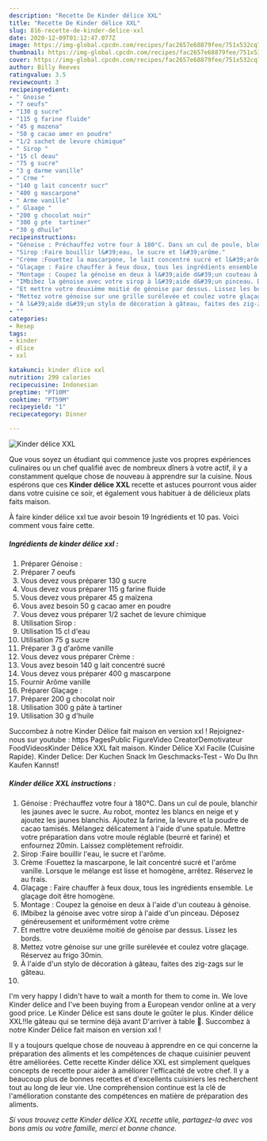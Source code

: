 ```yaml
---
description: "Recette De Kinder délice XXL"
title: "Recette De Kinder délice XXL"
slug: 816-recette-de-kinder-delice-xxl
date: 2020-12-09T01:12:47.077Z
image: https://img-global.cpcdn.com/recipes/fac2657e68879fee/751x532cq70/kinder-delice-xxl-photo-principale-de-la-recette.jpg
thumbnail: https://img-global.cpcdn.com/recipes/fac2657e68879fee/751x532cq70/kinder-delice-xxl-photo-principale-de-la-recette.jpg
cover: https://img-global.cpcdn.com/recipes/fac2657e68879fee/751x532cq70/kinder-delice-xxl-photo-principale-de-la-recette.jpg
author: Billy Reeves
ratingvalue: 3.5
reviewcount: 3
recipeingredient:
- " Gnoise "
- "7 oeufs"
- "130 g sucre"
- "115 g farine fluide"
- "45 g mazena"
- "50 g cacao amer en poudre"
- "1/2 sachet de levure chimique"
- " Sirop "
- "15 cl deau"
- "75 g sucre"
- "3 g darme vanille"
- " Crme "
- "140 g lait concentr sucr"
- "400 g mascarpone"
- " Arme vanille"
- " Glaage "
- "200 g chocolat noir"
- "300 g pte  tartiner"
- "30 g dhuile"
recipeinstructions:
- "Génoise : Préchauffez votre four à 180°C. Dans un cul de poule, blanchir les jaunes avec le sucre. Au robot, montez les blancs en neige et y ajoutez les jaunes blanchis. Ajoutez la farine, la levure et la poudre de cacao tamisés. Mélangez délicatement à l&#39;aide d&#39;une spatule. Mettre votre préparation dans votre moule réglable (beurré et fariné) et enfournez 20min. Laissez complètement refroidir."
- "Sirop :Faire bouillir l&#39;eau, le sucre et l&#39;arôme."
- "Crème :Fouettez la mascarpone, le lait concentré sucré et l&#39;arôme vanille. Lorsque le mélange est lisse et homogène, arrêtez. Réservez le au frais."
- "Glaçage : Faire chauffer à feux doux, tous les ingrédients ensemble. Le glaçage doit être homogène."
- "Montage : Coupez la génoise en deux à l&#39;aide d&#39;un couteau à génoise."
- "IMbibez la génoise avec votre sirop à l&#39;aide d&#39;un pinceau. Déposez généreusement et uniformément votre crème"
- "Et mettre votre deuxième moitié de génoise par dessus. Lissez les bords."
- "Mettez votre génoise sur une grille surélevée et coulez votre glaçage. Réservez au frigo 30min."
- "À l&#39;aide d&#39;un stylo de décoration à gâteau, faites des zig-zags sur le gâteau."
- ""
categories:
- Resep
tags:
- kinder
- dlice
- xxl

katakunci: kinder dlice xxl 
nutrition: 299 calories
recipecuisine: Indonesian
preptime: "PT10M"
cooktime: "PT59M"
recipeyield: "1"
recipecategory: Dinner

---
```



![Kinder délice XXL](https://img-global.cpcdn.com/recipes/fac2657e68879fee/751x532cq70/kinder-delice-xxl-photo-principale-de-la-recette.jpg)

Que vous soyez un étudiant qui commence juste vos propres expériences culinaires ou un chef qualifié avec de nombreux dîners à votre actif, il y a constamment quelque chose de nouveau à apprendre sur la cuisine. Nous espérons que ces <strong> Kinder délice XXL </strong> recette et astuces pourront vous aider dans votre cuisine ce soir, et également vous habituer à de délicieux plats faits maison.

<!--inarticleads1-->

À faire kinder délice xxl tue avoir besoin 19 Ingrédients et 10 pas. Voici comment vous faire cette.

##### Ingrédients de kinder délice xxl :

1. Préparer  Génoise :
1. Préparer 7 oeufs
1. Vous devez vous préparer 130 g sucre
1. Vous devez vous préparer 115 g farine fluide
1. Vous devez vous préparer 45 g maïzena
1. Vous avez besoin 50 g cacao amer en poudre
1. Vous devez vous préparer 1/2 sachet de levure chimique
1. Utilisation  Sirop :
1. Utilisation 15 cl d&#39;eau
1. Utilisation 75 g sucre
1. Préparer 3 g d&#39;arôme vanille
1. Vous devez vous préparer  Crème :
1. Vous avez besoin 140 g lait concentré sucré
1. Vous devez vous préparer 400 g mascarpone
1. Fournir  Arôme vanille
1. Préparer  Glaçage :
1. Préparer 200 g chocolat noir
1. Utilisation 300 g pâte à tartiner
1. Utilisation 30 g d&#39;huile


Succombez à notre Kinder Délice fait maison en version xxl ! Rejoignez-nous sur youtube : https PagesPublic FigureVideo CreatorDemotivateur FoodVideosKinder Délice XXL fait maison. Kinder Délice Xxl Facile (Cuisine Rapide). Kinder Delice: Der Kuchen Snack Im Geschmacks-Test - Wo Du Ihn Kaufen Kannst! 

<!--inarticleads2-->

##### Kinder délice XXL instructions :

1. Génoise : Préchauffez votre four à 180°C. Dans un cul de poule, blanchir les jaunes avec le sucre. Au robot, montez les blancs en neige et y ajoutez les jaunes blanchis. Ajoutez la farine, la levure et la poudre de cacao tamisés. Mélangez délicatement à l&#39;aide d&#39;une spatule. Mettre votre préparation dans votre moule réglable (beurré et fariné) et enfournez 20min. Laissez complètement refroidir.
1. Sirop :Faire bouillir l&#39;eau, le sucre et l&#39;arôme.
1. Crème :Fouettez la mascarpone, le lait concentré sucré et l&#39;arôme vanille. Lorsque le mélange est lisse et homogène, arrêtez. Réservez le au frais.
1. Glaçage : Faire chauffer à feux doux, tous les ingrédients ensemble. Le glaçage doit être homogène.
1. Montage : Coupez la génoise en deux à l&#39;aide d&#39;un couteau à génoise.
1. IMbibez la génoise avec votre sirop à l&#39;aide d&#39;un pinceau. Déposez généreusement et uniformément votre crème
1. Et mettre votre deuxième moitié de génoise par dessus. Lissez les bords.
1. Mettez votre génoise sur une grille surélevée et coulez votre glaçage. Réservez au frigo 30min.
1. À l&#39;aide d&#39;un stylo de décoration à gâteau, faites des zig-zags sur le gâteau.
1. 


I&#39;m very happy I didn&#39;t have to wait a month for them to come in. We love Kinder delice and I&#39;ve been buying from a European vendor online at a very good price. Le Kinder Délice est sans doute le goûter le plus. Kinder délice XXL‼️le gâteau qui se termine déjà avant D&#39;arriver à table 💯. Succombez à notre Kinder Délice fait maison en version xxl ! 

<!--inarticleads1-->

<p>
Il y a toujours quelque chose de nouveau à apprendre en ce qui concerne la préparation des aliments et les compétences de chaque cuisinier peuvent être améliorées. Cette recette Kinder délice XXL est simplement quelques concepts de recette pour aider à améliorer l'efficacité de votre chef. Il y a beaucoup plus de bonnes recettes et d'excellents cuisiniers les recherchent tout au long de leur vie. Une compréhension continue est la clé de l'amélioration constante des compétences en matière de préparation des aliments.
</p>

<p>
<i>Si vous trouvez cette Kinder délice XXL recette utile, partagez-la avec vos bons amis ou votre famille, merci et bonne chance.</i>
</p>
